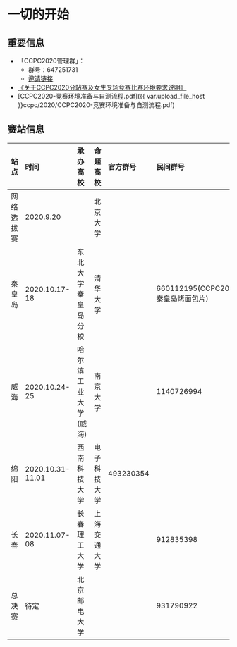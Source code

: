 

# 一切的开始

## 重要信息

- 「CCPC2020管理群」：
    - 群号：647251731
    - [邀请链接](https://jq.qq.com/?_wv=1027&k=S7Mbc8Ko)
- [《关于CCPC2020分站赛及女生专场竞赛比赛环境要求说明》](https://ccpc.io/post/219)
- [CCPC2020-竞赛环境准备与自测流程.pdf]({{ var.upload_file_host }}ccpc/2020/CCPC2020-竞赛环境准备与自测流程.pdf)

## 赛站信息

| 站点 | 时间 | 承办高校 | 命题高校 | 官方群号 | 民间群号 | 平台 | 备注 | 
| :--- | :--- | :--- | :--- | :--- | :--- | :--- | :--- |
| 网络选拔赛 | 2020.9.20 | | 北京大学 |  |  | HDU | |
| 秦皇岛 | 2020.10.17-18 | 东北大学秦皇岛分校 | 清华大学 | | 660112195(CCPC2020秦皇岛烤面包片) | | 同时举办女生赛 |
| 威海 | 2020.10.24-25 | 哈尔滨工业大学(威海) | 南京大学 | | 1140726994 | | |
| 绵阳 | 2020.10.31-11.01 | 西南科技大学 | 电子科技大学 | 493230354 | | | |
| 长春 | 2020.11.07-08 | 长春理工大学 | 上海交通大学 | | 912835398 | | |
| 总决赛 | 待定 | 北京邮电大学 | | | 931790922 | | | 

